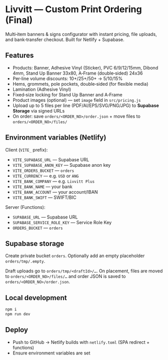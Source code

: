 # Livvitt — Custom Print Ordering (Final)

Multi‑item banners & signs configurator with instant pricing, file uploads,
and bank‑transfer checkout. Built for Netlify + Supabase.

## Features
- Products: Banner, Adhesive Vinyl (Sticker), PVC 6/9/12/15mm, Dibond 4mm, Stand Up Banner 33x80, A‑Frame (double‑sided) 24x36
- Per‑line volume discounts: 10+/25+/50+ → 5/10/15%
- Hems, grommets, pole pockets, double‑sided (for flexible media)
- Lamination (Adhesive Vinyl)
- Fixed‑size locking for Stand Up Banner and A‑Frame
- Product images (optional) — set `image` field in `src/pricing.js`
- Upload up to 5 files per line (PDF/AI/EPS/SVG/PNG/JPG) to **Supabase Storage** via signed URLs
- On order: save `orders/<ORDER_NO>/order.json` + move files to `orders/<ORDER_NO>/files/`

## Environment variables (Netlify)

Client (`VITE_` prefix):
- `VITE_SUPABASE_URL` — Supabase URL
- `VITE_SUPABASE_ANON_KEY` — Supabase anon key
- `VITE_ORDERS_BUCKET` — `orders`
- `VITE_CURRENCY` — e.g. `USD` or `ANG`
- `VITE_BANK_COMPANY` — e.g. `Livvitt Plus`
- `VITE_BANK_NAME` — your bank
- `VITE_BANK_ACCOUNT` — your account/IBAN
- `VITE_BANK_SWIFT` — SWIFT/BIC

Server (Functions):
- `SUPABASE_URL` — Supabase URL
- `SUPABASE_SERVICE_ROLE_KEY` — Service Role Key
- `ORDERS_BUCKET` — `orders`

## Supabase storage

Create private bucket `orders`. Optionally add an empty placeholder `orders/tmp/.empty`.

Draft uploads go to `orders/tmp/<draftId>/…`. On placement, files are moved to `orders/<ORDER_NO>/files/…` and order JSON is saved to `orders/<ORDER_NO>/order.json`.

## Local development

```bash
npm i
npm run dev
```

## Deploy

- Push to GitHub → Netlify builds with `netlify.toml` (SPA redirect + functions)
- Ensure environment variables are set
